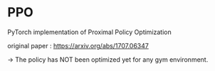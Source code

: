 # PPO
PyTorch implementation of Proximal Policy Optimization

original paper : https://arxiv.org/abs/1707.06347

-> The policy has NOT been optimized yet for any gym environment.

